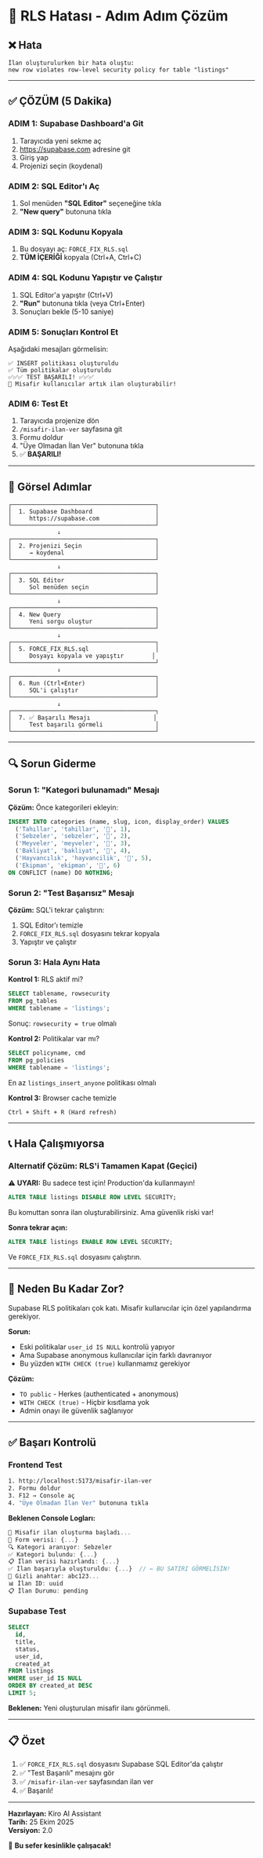 # 🔧 RLS Hatası - Adım Adım Çözüm

## ❌ Hata
```
İlan oluşturulurken bir hata oluştu: 
new row violates row-level security policy for table "listings"
```

---

## ✅ ÇÖZÜM (5 Dakika)

### ADIM 1: Supabase Dashboard'a Git

1. Tarayıcıda yeni sekme aç
2. https://supabase.com adresine git
3. Giriş yap
4. Projenizi seçin (koydenal)

### ADIM 2: SQL Editor'ı Aç

1. Sol menüden **"SQL Editor"** seçeneğine tıkla
2. **"New query"** butonuna tıkla

### ADIM 3: SQL Kodunu Kopyala

1. Bu dosyayı aç: `FORCE_FIX_RLS.sql`
2. **TÜM İÇERİĞİ** kopyala (Ctrl+A, Ctrl+C)

### ADIM 4: SQL Kodunu Yapıştır ve Çalıştır

1. SQL Editor'a yapıştır (Ctrl+V)
2. **"Run"** butonuna tıkla (veya Ctrl+Enter)
3. Sonuçları bekle (5-10 saniye)

### ADIM 5: Sonuçları Kontrol Et

Aşağıdaki mesajları görmelisin:

```
✅ INSERT politikası oluşturuldu
✅ Tüm politikalar oluşturuldu
✅✅✅ TEST BAŞARILI! ✅✅✅
🎉 Misafir kullanıcılar artık ilan oluşturabilir!
```

### ADIM 6: Test Et

1. Tarayıcıda projenize dön
2. `/misafir-ilan-ver` sayfasına git
3. Formu doldur
4. "Üye Olmadan İlan Ver" butonuna tıkla
5. ✅ **BAŞARILI!**

---

## 🎥 Görsel Adımlar

```
┌─────────────────────────────────────────┐
│  1. Supabase Dashboard                  │
│     https://supabase.com                │
└─────────────────────────────────────────┘
              ↓
┌─────────────────────────────────────────┐
│  2. Projenizi Seçin                     │
│     → koydenal                          │
└─────────────────────────────────────────┘
              ↓
┌─────────────────────────────────────────┐
│  3. SQL Editor                          │
│     Sol menüden seçin                   │
└─────────────────────────────────────────┘
              ↓
┌─────────────────────────────────────────┐
│  4. New Query                           │
│     Yeni sorgu oluştur                  │
└─────────────────────────────────────────┘
              ↓
┌─────────────────────────────────────────┐
│  5. FORCE_FIX_RLS.sql                   │
│     Dosyayı kopyala ve yapıştır        │
└─────────────────────────────────────────┘
              ↓
┌─────────────────────────────────────────┐
│  6. Run (Ctrl+Enter)                    │
│     SQL'i çalıştır                      │
└─────────────────────────────────────────┘
              ↓
┌─────────────────────────────────────────┐
│  7. ✅ Başarılı Mesajı                  │
│     Test başarılı görmeli               │
└─────────────────────────────────────────┘
```

---

## 🔍 Sorun Giderme

### Sorun 1: "Kategori bulunamadı" Mesajı

**Çözüm:** Önce kategorileri ekleyin:

```sql
INSERT INTO categories (name, slug, icon, display_order) VALUES
  ('Tahıllar', 'tahillar', '🌾', 1),
  ('Sebzeler', 'sebzeler', '🥕', 2),
  ('Meyveler', 'meyveler', '🍎', 3),
  ('Bakliyat', 'bakliyat', '🫘', 4),
  ('Hayvancılık', 'hayvancilik', '🐄', 5),
  ('Ekipman', 'ekipman', '🚜', 6)
ON CONFLICT (name) DO NOTHING;
```

### Sorun 2: "Test Başarısız" Mesajı

**Çözüm:** SQL'i tekrar çalıştırın:

1. SQL Editor'ı temizle
2. `FORCE_FIX_RLS.sql` dosyasını tekrar kopyala
3. Yapıştır ve çalıştır

### Sorun 3: Hala Aynı Hata

**Kontrol 1:** RLS aktif mi?

```sql
SELECT tablename, rowsecurity 
FROM pg_tables 
WHERE tablename = 'listings';
```

Sonuç: `rowsecurity = true` olmalı

**Kontrol 2:** Politikalar var mı?

```sql
SELECT policyname, cmd 
FROM pg_policies 
WHERE tablename = 'listings';
```

En az `listings_insert_anyone` politikası olmalı

**Kontrol 3:** Browser cache temizle

```
Ctrl + Shift + R (Hard refresh)
```

---

## 📞 Hala Çalışmıyorsa

### Alternatif Çözüm: RLS'i Tamamen Kapat (Geçici)

⚠️ **UYARI:** Bu sadece test için! Production'da kullanmayın!

```sql
ALTER TABLE listings DISABLE ROW LEVEL SECURITY;
```

Bu komuttan sonra ilan oluşturabilirsiniz. Ama güvenlik riski var!

**Sonra tekrar açın:**

```sql
ALTER TABLE listings ENABLE ROW LEVEL SECURITY;
```

Ve `FORCE_FIX_RLS.sql` dosyasını çalıştırın.

---

## 🎯 Neden Bu Kadar Zor?

Supabase RLS politikaları çok katı. Misafir kullanıcılar için özel yapılandırma gerekiyor.

**Sorun:**
- Eski politikalar `user_id IS NULL` kontrolü yapıyor
- Ama Supabase anonymous kullanıcılar için farklı davranıyor
- Bu yüzden `WITH CHECK (true)` kullanmamız gerekiyor

**Çözüm:**
- `TO public` - Herkes (authenticated + anonymous)
- `WITH CHECK (true)` - Hiçbir kısıtlama yok
- Admin onayı ile güvenlik sağlanıyor

---

## ✅ Başarı Kontrolü

### Frontend Test

```bash
1. http://localhost:5173/misafir-ilan-ver
2. Formu doldur
3. F12 → Console aç
4. "Üye Olmadan İlan Ver" butonuna tıkla
```

**Beklenen Console Logları:**

```javascript
🚀 Misafir ilan oluşturma başladı...
📝 Form verisi: {...}
🔍 Kategori aranıyor: Sebzeler
✅ Kategori bulundu: {...}
📋 İlan verisi hazırlandı: {...}
✅ İlan başarıyla oluşturuldu: {...}  // ← BU SATIRI GÖRMELİSİN!
🔑 Gizli anahtar: abc123...
📊 İlan ID: uuid
📋 İlan Durumu: pending
```

### Supabase Test

```sql
SELECT 
  id,
  title,
  status,
  user_id,
  created_at
FROM listings
WHERE user_id IS NULL
ORDER BY created_at DESC
LIMIT 5;
```

**Beklenen:** Yeni oluşturulan misafir ilanı görünmeli.

---

## 📋 Özet

1. ✅ `FORCE_FIX_RLS.sql` dosyasını Supabase SQL Editor'da çalıştır
2. ✅ "Test Başarılı" mesajını gör
3. ✅ `/misafir-ilan-ver` sayfasından ilan ver
4. ✅ Başarılı!

---

**Hazırlayan:** Kiro AI Assistant  
**Tarih:** 25 Ekim 2025  
**Versiyon:** 2.0

🔧 **Bu sefer kesinlikle çalışacak!**
